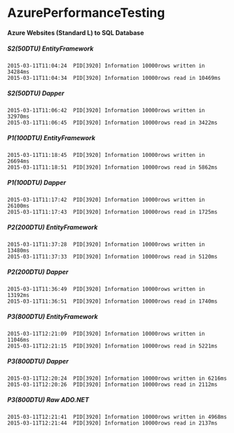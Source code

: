 # AzurePerformanceTesting

#### Azure Websites (Standard L) to SQL Database

##### S2(50DTU) EntityFramework
```
2015-03-11T11:04:24  PID[3920] Information 10000rows written in 34284ms
2015-03-11T11:04:34  PID[3920] Information 10000rows read in 10469ms
```

##### S2(50DTU) Dapper
```
2015-03-11T11:06:42  PID[3920] Information 10000rows written in 32970ms
2015-03-11T11:06:45  PID[3920] Information 10000rows read in 3422ms
```

##### P1(100DTU) EntityFramework
```
2015-03-11T11:18:45  PID[3920] Information 10000rows written in 26694ms
2015-03-11T11:18:51  PID[3920] Information 10000rows read in 5862ms
```

##### P1(100DTU) Dapper
```
2015-03-11T11:17:42  PID[3920] Information 10000rows written in 26100ms
2015-03-11T11:17:43  PID[3920] Information 10000rows read in 1725ms
```

##### P2(200DTU) EntityFramework
```
2015-03-11T11:37:28  PID[3920] Information 10000rows written in 13480ms
2015-03-11T11:37:33  PID[3920] Information 10000rows read in 5120ms
```

##### P2(200DTU) Dapper
```
2015-03-11T11:36:49  PID[3920] Information 10000rows written in 13192ms
2015-03-11T11:36:51  PID[3920] Information 10000rows read in 1740ms
```

##### P3(800DTU) EntityFramework
```
2015-03-11T12:21:09  PID[3920] Information 10000rows written in 11046ms
2015-03-11T12:21:15  PID[3920] Information 10000rows read in 5221ms
```

##### P3(800DTU) Dapper
```
2015-03-11T12:20:24  PID[3920] Information 10000rows written in 6216ms
2015-03-11T12:20:26  PID[3920] Information 10000rows read in 2112ms
```

##### P3(800DTU) Raw ADO.NET
```
2015-03-11T12:21:41  PID[3920] Information 10000rows written in 4968ms
2015-03-11T12:21:44  PID[3920] Information 10000rows read in 2137ms
```
